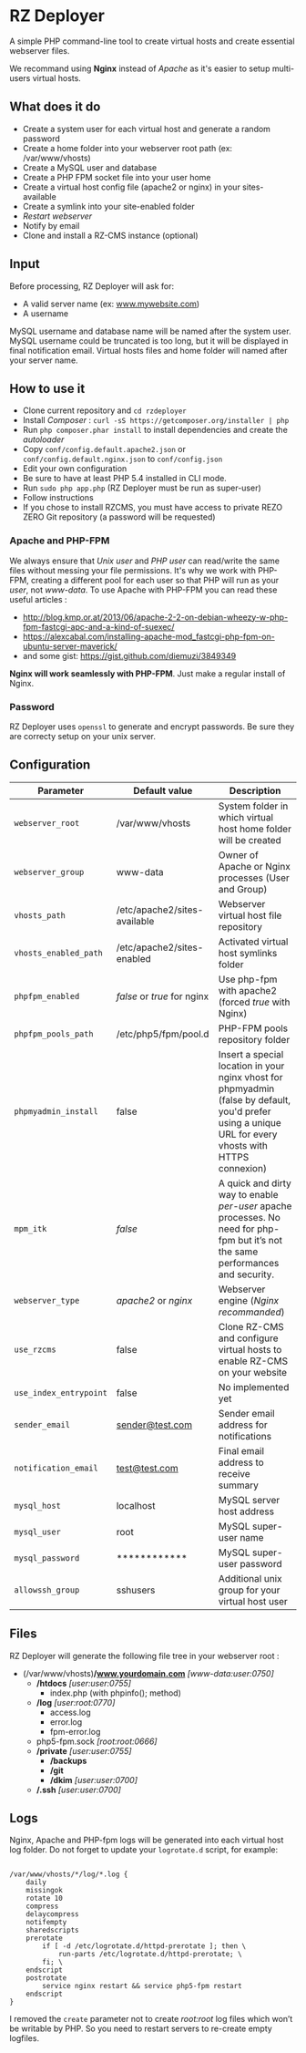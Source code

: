 # RZ Deployer

A simple PHP command-line tool to create virtual hosts and create essential webserver files.

We recommand using **Nginx** instead of *Apache* as it's easier to setup multi-users virtual hosts.

## What does it do

* Create a system user for each virtual host and generate a random password
* Create a home folder into your webserver root path (ex: /var/www/vhosts)
* Create a MySQL user and database
* Create a PHP FPM socket file into your user home
* Create a virtual host config file (apache2 or nginx) in your sites-available
* Create a symlink into your site-enabled folder
* _Restart webserver_
* Notify by email
* Clone and install a RZ-CMS instance (optional)

## Input

Before processing, RZ Deployer will ask for:

* A valid server name (ex: www.mywebsite.com)
* A username

MySQL username and database name will be named after the system user. 
MySQL username could be truncated is too long, but it will be displayed in final notification email.
Virtual hosts files and home folder will named after your server name.

## How to use it

* Clone current repository and `cd rzdeployer`
* Install *Composer* : `curl -sS https://getcomposer.org/installer | php`
* Run `php composer.phar install` to install dependencies and create the *autoloader*
* Copy `conf/config.default.apache2.json` or `conf/config.default.nginx.json` to `conf/config.json`
* Edit your own configuration
* Be sure to have at least PHP 5.4 installed in CLI mode.
* Run `sudo php app.php` (RZ Deployer must be run as super-user)
* Follow instructions
* If you chose to install RZCMS, you must have access to private REZO ZERO Git repository (a password will be requested)

### Apache and PHP-FPM

We always ensure that *Unix user* and *PHP user* can read/write the same files without messing your file permissions. It's why we work with PHP-FPM, creating a different pool for each user so that PHP will run as your *user*, not *www-data*. To use Apache with PHP-FPM you can read these useful articles : 

* http://blog.kmp.or.at/2013/06/apache-2-2-on-debian-wheezy-w-php-fpm-fastcgi-apc-and-a-kind-of-suexec/
* https://alexcabal.com/installing-apache-mod_fastcgi-php-fpm-on-ubuntu-server-maverick/
* and some gist: https://gist.github.com/diemuzi/3849349

**Nginx will work seamlessly with PHP-FPM**. Just make a regular install of Nginx.

### Password

RZ Deployer uses `openssl` to generate and encrypt passwords. Be sure they are correcty setup on your unix server.

## Configuration

Parameter                | Default value                | Description  
-------------------------|------------------------------| ------------
`webserver_root` 	     | /var/www/vhosts              | System folder in which virtual host home folder will be created
`webserver_group` 	     | www-data                     | Owner of Apache or Nginx processes (User and Group)
`vhosts_path` 	         | /etc/apache2/sites-available | Webserver virtual host file repository
`vhosts_enabled_path`    | /etc/apache2/sites-enabled   | Activated virtual host symlinks folder
`phpfpm_enabled` 	     | *false* or *true* for nginx  | Use php-fpm with apache2 (forced *true* with Nginx)
`phpfpm_pools_path` 	 | /etc/php5/fpm/pool.d         | PHP-FPM pools repository folder
`phpmyadmin_install`     | false                        | Insert a special location in your nginx vhost for phpmyadmin (false by default, you'd prefer using a unique URL for every vhosts with HTTPS connexion)
`mpm_itk`                | *false*                      | A quick and dirty way to enable *per-user* apache processes. No need for php-fpm but it’s not the same performances and security.
`webserver_type` 	     | *apache2*  or *nginx*        | Webserver engine (*Nginx recommanded*)
`use_rzcms` 	         | false                        | Clone RZ-CMS and configure virtual hosts to enable RZ-CMS on your website
`use_index_entrypoint`   | false                        | No implemented yet
`sender_email` 	         | sender@test.com              | Sender email address for notifications
`notification_email` 	 | test@test.com                | Final email address to receive summary
`mysql_host` 	         | localhost                    | MySQL server host address
`mysql_user` 	         | root                         | MySQL super-user name
`mysql_password` 	     | ************                 | MySQL super-user password
`allowssh_group` 	     | sshusers                     | Additional unix group for your virtual host user

## Files

RZ Deployer will generate the following file tree in your webserver root : 

* (/var/www/vhosts)**/www.yourdomain.com** *[www-data:user:0750]*
    * **/htdocs** *[user:user:0755]*
        * index.php (with phpinfo(); method)
    * **/log** *[user:root:0770]*
        * access.log
        * error.log
        * fpm-error.log
    * php5-fpm.sock *[root:root:0666]*
    * **/private** *[user:user:0755]*
        * **/backups**
        * **/git**
        * **/dkim** *[user:user:0700]*
    * **/.ssh** *[user:user:0700]*


## Logs

Nginx, Apache and PHP-fpm logs will be generated into each virtual host log folder.
Do not forget to update your `logrotate.d` script, for example:

<pre><code>
/var/www/vhosts/*/log/*.log {
    daily
    missingok
    rotate 10
    compress
    delaycompress
    notifempty
    sharedscripts
    prerotate
        if [ -d /etc/logrotate.d/httpd-prerotate ]; then \
            run-parts /etc/logrotate.d/httpd-prerotate; \
        fi; \
    endscript
    postrotate
        service nginx restart && service php5-fpm restart
    endscript
}
</code></pre>

I removed the `create` parameter not to create *root:root* log files which won’t be writable by PHP. So you need to restart servers to re-create empty logfiles.
